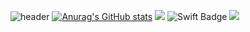 ![header](https://capsule-render.vercel.app/api?type=Waving&color=gradient&height=250&section=header&text=JuYeong%&fontSize=60)
[![Anurag's GitHub stats](https://github-readme-stats.vercel.app/api?username=juyeong525)](https://github.com/juyeong525/github-readme-stats)
<img src="https://img.shields.io/badge/Python-3766AB?style=flat-square&logo=Python&logoColor=white"/></a>
![Swift Badge](https://img.shields.io/badge/Swift-FA7343?&style=flat-square&logo=Swift&logoColor=white)
<img src="https://img.shields.io/badge/spring-6DB33F?style=flat-square&logo=Spring&logoColor=white"/></a>
